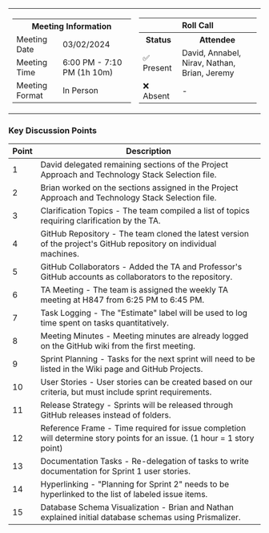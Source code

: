 <table align="center" cellspacing="0" cellpadding="0">
  <tr>
    <td>
      <table>
        <tr>
          <th colspan="2">Meeting Information</th>
        </tr>
  <tr>
    <td>Meeting Date</td>
    <td>03/02/2024</td>
  </tr>
  <tr>
    <td>Meeting Time</td>
    <td>6:00 PM - 7:10 PM (1h 10m)</td>
        <tr>
          <td>Meeting Format</td>
          <td>In Person</td>
        </tr>
      </table>
    </td>
    <td>
      <table align="center">
        <tr>
          <th colspan="2">Roll Call</th>
        </tr>
        <tr>
          <th>Status</th>
          <th>Attendee</th>
        </tr>
        <tr>
          <td>✅ Present</td>
          <td>David, Annabel, Nirav, Nathan, Brian, Jeremy</td>
        </tr>
        <tr>
          <td>❌ Absent</td>
          <td>-</td>
        </tr>
      </table>
    </td>
  </tr>
</table>

### Key Discussion Points

| Point | Description                                                                                                             |
| ----- | ----------------------------------------------------------------------------------------------------------------------- |
| 1     | David delegated remaining sections of the Project Approach and Technology Stack Selection file.                         |
| 2     | Brian worked on the sections assigned in the Project Approach and Technology Stack Selection file.                      |
| 3     | Clarification Topics - The team compiled a list of topics requiring clarification by the TA.                            |
| 4     | GitHub Repository - The team cloned the latest version of the project's GitHub repository on individual machines.       |
| 5     | GitHub Collaborators - Added the TA and Professor's GitHub accounts as collaborators to the repository.                 |
| 6     | TA Meeting - The team is assigned the weekly TA meeting at H847 from 6:25 PM to 6:45 PM.                                |
| 7     | Task Logging - The "Estimate" label will be used to log time spent on tasks quantitatively.                             |
| 8     | Meeting Minutes - Meeting minutes are already logged on the GitHub wiki from the first meeting.                         |
| 9     | Sprint Planning - Tasks for the next sprint will need to be listed in the Wiki page and GitHub Projects.                |
| 10    | User Stories - User stories can be created based on our criteria, but must include sprint requirements.                 |
| 11    | Release Strategy - Sprints will be released through GitHub releases instead of folders.                                 |
| 12    | Reference Frame - Time required for issue completion will determine story points for an issue. (1 hour = 1 story point) |
| 13    | Documentation Tasks - Re-delegation of tasks to write documentation for Sprint 1 user stories.                          |
| 14    | Hyperlinking - "Planning for Sprint 2" needs to be hyperlinked to the list of labeled issue items.                      |
| 15    | Database Schema Visualization - Brian and Nathan explained initial database schemas using Prismalizer.                  |
